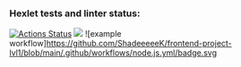 ### Hexlet tests and linter status:
[![Actions Status](https://github.com/ShadeeeeeK/frontend-project-lvl1/workflows/hexlet-check/badge.svg)](https://github.com/ShadeeeeeK/frontend-project-lvl1/actions)
<a href="https://codeclimate.com/github/ShadeeeeeK/frontend-project-lvl1"><img src="https://api.codeclimate.com/v1/badges/a99a88d28ad37a79dbf6/maintainability" /></a>
![example workflow]https://github.com/ShadeeeeeK/frontend-project-lvl1/blob/main/.github/workflows/node.js.yml/badge.svg
